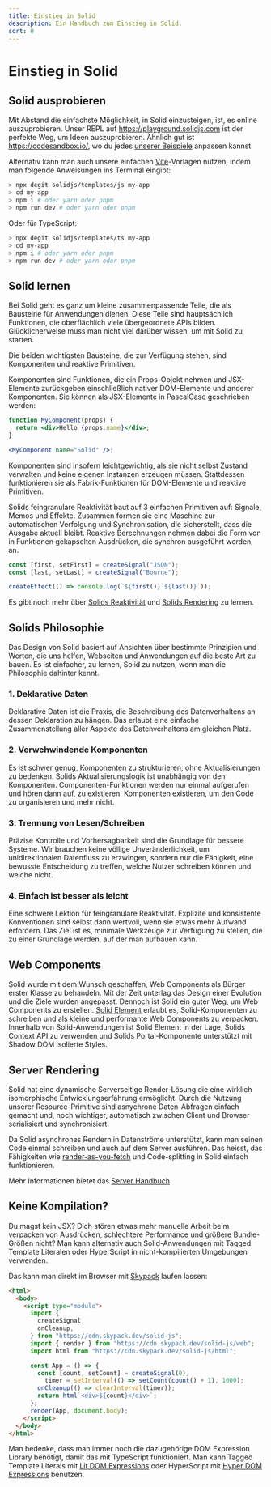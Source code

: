 ```yaml
---
title: Einstieg in Solid
description: Ein Handbuch zum Einstieg in Solid.
sort: 0
---
```


# Einstieg in Solid

## Solid ausprobieren

Mit Abstand die einfachste Möglichkeit, in Solid einzusteigen, ist, es online auszuprobieren. Unser REPL auf https://playground.solidjs.com ist der perfekte Weg, um Ideen auszuprobieren. Ähnlich gut ist https://codesandbox.io/, wo du jedes [unserer Beispiele](https://github.com/solidjs/solid/blob/main/documentation/resources/examples.md) anpassen kannst.

Alternativ kann man auch unsere einfachen [Vite](https://vitejs.dev/)-Vorlagen nutzen, indem man folgende Anweisungen ins Terminal eingibt:

```sh
> npx degit solidjs/templates/js my-app
> cd my-app
> npm i # oder yarn oder pnpm
> npm run dev # oder yarn oder pnpm
```

Oder für TypeScript:

```sh
> npx degit solidjs/templates/ts my-app
> cd my-app
> npm i # oder yarn oder pnpm
> npm run dev # oder yarn oder pnpm
```

## Solid lernen

Bei Solid geht es ganz um kleine zusammenpassende Teile, die als Bausteine für Anwendungen dienen. Diese Teile sind hauptsächlich Funktionen, die oberflächlich viele übergeordnete APIs bilden. Glücklicherweise muss man nicht viel darüber wissen, um mit Solid zu starten.

Die beiden wichtigsten Bausteine, die zur Verfügung stehen, sind Komponenten und reaktive Primitiven.

Komponenten sind Funktionen, die ein Props-Objekt nehmen und JSX-Elemente zurückgeben einschließlich nativer DOM-Elemente und anderer Komponenten. Sie können als JSX-Elemente in PascalCase geschrieben werden:

```jsx
function MyComponent(props) {
  return <div>Hello {props.name}</div>;
}

<MyComponent name="Solid" />;
```

Komponenten sind insofern leichtgewichtig, als sie nicht selbst Zustand verwalten und keine eigenen Instanzen erzeugen müssen. Stattdessen funktionieren sie als Fabrik-Funktionen für DOM-Elemente und reaktive Primitiven.

Solids feingranulare Reaktivität baut auf 3 einfachen Primitiven auf: Signale, Memos und Effekte. Zusammen formen sie eine Maschine zur automatischen Verfolgung und Synchronisation, die sicherstellt, dass die Ausgabe aktuell bleibt. Reaktive Berechnungen nehmen dabei die Form von in Funktionen gekapselten Ausdrücken, die synchron ausgeführt werden, an.

```js
const [first, setFirst] = createSignal("JSON");
const [last, setLast] = createSignal("Bourne");

createEffect(() => console.log(`${first()} ${last()}`));
```

Es gibt noch mehr über [Solids Reaktivität](#reactivity) und [Solids Rendering](#rendering) zu lernen.

## Solids Philosophie

Das Design von Solid basiert auf Ansichten über bestimmte Prinzipien und Werten, die uns helfen, Webseiten und Anwendungen auf die beste Art zu bauen. Es ist einfacher, zu lernen, Solid zu nutzen, wenn man die Philosophie dahinter kennt.

### 1. Deklarative Daten

Deklarative Daten ist die Praxis, die Beschreibung des Datenverhaltens an dessen Deklaration zu hängen. Das erlaubt eine einfache Zusammenstellung aller Aspekte des Datenverhaltens am gleichen Platz.

### 2. Verwchwindende Komponenten

Es ist schwer genug, Komponenten zu strukturieren, ohne Aktualisierungen zu bedenken. Solids Aktualisierungslogik ist unabhängig von den Komponenten. Componenten-Funktionen werden nur einmal aufgerufen und hören dann auf, zu existieren. Komponenten existieren, um den Code zu organisieren und mehr nicht.

### 3. Trennung von Lesen/Schreiben

Präzise Kontrolle und Vorhersagbarkeit sind die Grundlage für bessere Systeme. Wir brauchen keine völlige Unveränderlichkeit, um unidirektionalen Datenfluss zu erzwingen, sondern nur die Fähigkeit, eine bewusste Entscheidung zu treffen, welche Nutzer schreiben können und welche nicht.

### 4. Einfach ist besser als leicht

Eine schwere Lektion für feingranulare Reaktivität. Explizite und konsistente Konventionen sind selbst dann wertvoll, wenn sie etwas mehr Aufwand erfordern. Das Ziel ist es, minimale Werkzeuge zur Verfügung zu stellen, die zu einer Grundlage werden, auf der man aufbauen kann.

## Web Components

Solid wurde mit dem Wunsch geschaffen, Web Components als Bürger erster Klasse zu behandeln. Mit der Zeit unterlag das Design einer Evolution und die Ziele wurden angepasst. Dennoch ist Solid ein guter Weg, um Web Components zu erstellen. [Solid Element](https://github.com/solidjs/solid/tree/main/packages/solid-element) erlaubt es, Solid-Komponenten zu schreiben und als kleine und performante Web Components zu verpacken. Innerhalb von Solid-Anwendungen ist Solid Element in der Lage, Solids Context API zu verwenden und Solids Portal-Komponente unterstützt mit Shadow DOM isolierte Styles.

## Server Rendering

Solid hat eine dynamische Serverseitige Render-Lösung die eine wirklich isomorphische Entwicklungserfahrung ermöglicht. Durch die Nutzung unserer Resource-Primitive sind asnychrone Daten-Abfragen einfach gemacht und, noch wichtiger, automatisch zwischen Client und Browser serialisiert und synchronisiert.

Da Solid asynchrones Rendern in Datenströme unterstützt, kann man seinen Code einmal schreiben und auch auf dem Server ausführen. Das heisst, das Fähigkeiten wie [render-as-you-fetch](https://reactjs.org/docs/concurrent-mode-suspense.html#approach-3-render-as-you-fetch-using-suspense) und Code-splitting in Solid einfach funktionieren.

Mehr Informationen bietet das [Server Handbuch](#server-side-rendering).

## Keine Kompilation?

Du magst kein JSX? Dich stören etwas mehr manuelle Arbeit beim verpacken von Ausdrücken, schlechtere Performance und größere Bundle-Größen nicht? Man kann alternativ auch Solid-Anwendungen mit Tagged Template Literalen oder HyperScript in nicht-kompilierten Umgebungen verwenden.

Das kann man direkt im Browser mit [Skypack](https://www.skypack.dev/) laufen lassen:

```html
<html>
  <body>
    <script type="module">
      import {
        createSignal,
        onCleanup,
      } from "https://cdn.skypack.dev/solid-js";
      import { render } from "https://cdn.skypack.dev/solid-js/web";
      import html from "https://cdn.skypack.dev/solid-js/html";

      const App = () => {
        const [count, setCount] = createSignal(0),
          timer = setInterval(() => setCount(count() + 1), 1000);
        onCleanup(() => clearInterval(timer));
        return html`<div>${count}</div>`;
      };
      render(App, document.body);
    </script>
  </body>
</html>
```

Man bedenke, dass man immer noch die dazugehörige DOM Expression Library benötigt, damit das mit TypeScript funktioniert. Man kann Tagged Template Literals mit [Lit DOM Expressions](https://github.com/ryansolid/dom-expressions/tree/main/packages/lit-dom-expressions) oder HyperScript mit [Hyper DOM Expressions](https://github.com/ryansolid/dom-expressions/tree/main/packages/hyper-dom-expressions) benutzen.
